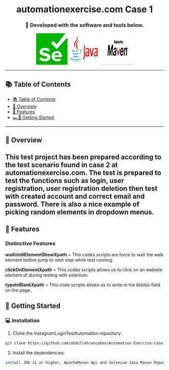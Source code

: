 <div align="center">
<h1 align="center">
<br>
automationexercise.com Case 1
</h1>
<h3 align="center">🚀 Developed with the software and tools below.</h3>
<p align="center">
<img src="images/selenium.png" alt="java" width="100" height="100">
<img src="images/java.jpg" alt="java" width="100" height="100">
<img src="images/maven.jpg" alt="java" width="100" height="100">
</div>

---

## 📚 Table of Contents
- [📚 Table of Contents](#-table-of-contents)
- [📍 Overview](#-introdcution)
- [🔮 Features](#-features)
- [🏎💨 Getting Started](#-getting-started)
---


## 📍 Overview

This test project has been prepared according to the test scenario found in case 2 at automationexercise.com. The test is prepared to test the functions such as login, user registration, user registration deletion then test with created account and correct email and password. There is also a nice example of picking random elements in dropdown menus.
---

## 🔮 Features

### Distinctive Features

**waitUntilElementShowXpath** = This codes scripts are force to wait the web element before jump to next step while test running.

**clickOnElementXpath** = This codes scripts allows us to click on an website element of during testing with selenium.

**typeInBlankXpath** = This code scripts  allows us to write in the blanks field on the page.

## 🚀 Getting Started

### 💻 Installation

1. Clone the InstagramLoginTestAutomation repository:
```sh
git clone https://github.com/abdullahcancoban/Automation-Exercise-Case-1-Selenium
```
2. Install the dependencies:
```sh
install JDK 11 or higher, ApacheMaven Api and Selenium Java Maven Repository
```
